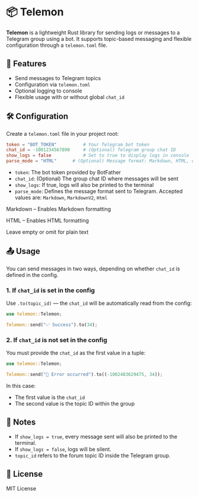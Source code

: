 # 📦 Telemon

**Telemon** is a lightweight Rust library for sending logs or messages to a Telegram group using a bot. It supports topic-based messaging and flexible configuration through a `telemon.toml` file.

## 🚀 Features

- Send messages to Telegram topics
- Configuration via `telemon.toml`
- Optional logging to console
- Flexible usage with or without global `chat_id`

## 🛠 Configuration

Create a `telemon.toml` file in your project root:

```toml
token = "BOT_TOKEN"          # Your Telegram bot token
chat_id = -1001234567890     # (Optional) Telegram group chat ID
show_logs = false            # Set to true to display logs in console
parse_mode = "HTML"      # (Optional) Message format: Markdown, HTML, or empty for plain text
```

- `token`: The bot token provided by BotFather
- `chat_id`: (Optional) The group chat ID where messages will be sent
- `show_logs`: If true, logs will also be printed to the terminal
- `parse_mode`: Defines the message format sent to Telegram. Accepted values are: `Markdown`, `MarkdownV2`, `Html`

Markdown – Enables Markdown formatting

HTML – Enables HTML formatting

Leave empty or omit for plain text

## 📤 Usage

You can send messages in two ways, depending on whether `chat_id` is defined in the config.

### 1. If `chat_id` is set in the config

Use `.to(topic_id)` — the `chat_id` will be automatically read from the config:

```rust
use telemon::Telemon;

Telemon::send("✅ Success").to(34);
```

### 2. If `chat_id` is **not** set in the config

You must provide the `chat_id` as the first value in a tuple:

```rust
use telemon::Telemon;

Telemon::send("🚨 Error occurred").to((-1002483629475, 34));
```

In this case:
- The first value is the `chat_id`
- The second value is the topic ID within the group

## 📌 Notes

- If `show_logs = true`, every message sent will also be printed to the terminal.
- If `show_logs = false`, logs will be silent.
- `topic_id` refers to the forum topic ID inside the Telegram group.

## 📄 License

MIT License
